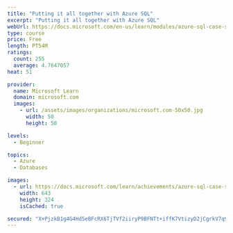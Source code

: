 ```yaml
---
title: "Putting it all together with Azure SQL"
excerpt: "Putting it all together with Azure SQL"
webUrl: https://docs.microsoft.com/en-us/learn/modules/azure-sql-case-studies/
type: course
price: Free
length: PT54M
ratings:
  count: 255
  average: 4.7647057
heat: 51

provider:
  name: Microsoft Learn
  domain: microsoft.com
  images:
    - url: /assets/images/organizations/microsoft.com-50x50.jpg
      width: 50
      height: 50

levels:
  - Beginner

topics:
  - Azure
  - Databases

images:
  - url: https://docs.microsoft.com/learn/achievements/azure-sql-case-studies-social.png
    width: 643
    height: 324
    isCached: true

secured: "X+PjzkB1g4G4Hd5eBFcRX6TjTVf2iiryP9BFNTt+iffK7VtizyD2jCgrkV7q9C+mCWyUZeqVopqdUOQT8qBcmzesezV729TKiWAxfH+R99aQC89BFsydJdTYV0jFPaLiaxQep5SkYZ0PNFFZSLHbLHzcbqWSm57YXXuAghIQTgwK5Y9WOpKmfKT9GWIAUQmce4GojCWy9vLaTVx0qVSpbemiokSIFnt1QjPe2fIPOLC51KsKCzf+t0zzlT6BEOjt8K1WLYChzmRxx6C1rbjH/hsTj2KVeYhevCwlC86SyV0U4JkJoT05y1JfbN/gkHI0gUMNF/JyfVD6OV9J+YKK3Tj7KqKt+we9UBp+7YW8H6FZEQzdOfi2ZHQeA27rZjNOlNspibFlX47gk+KITWP+FHjxSUg1NfX/EA4BZ2V+hrI=;/FUXuwHpgawtFr8B3TRMRw=="
---
```


